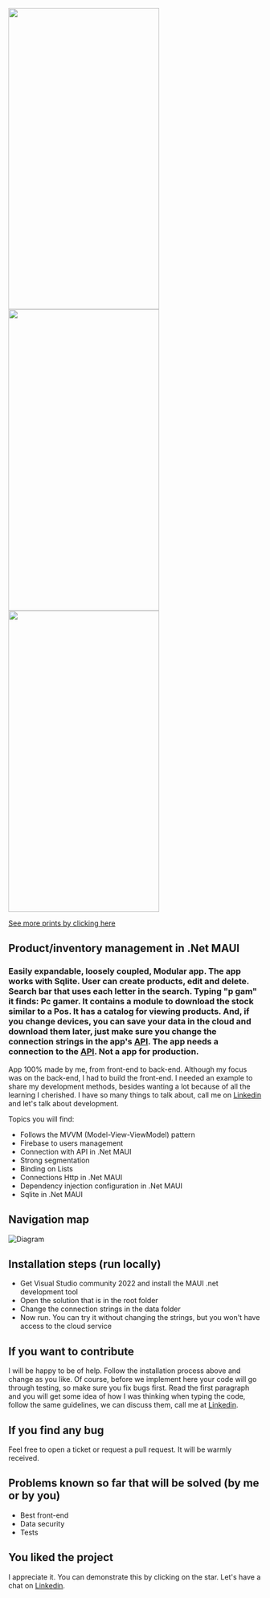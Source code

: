<img src="https://github.com/bittencourtRodrigo/enterprise-resource-planning/blob/956fa1e51145a50c9eb0e8d787b8946377191189/ReadmeImages/PrintsApp/Home.jpg?raw=true" width="300" height="600"> <img src="https://github.com/bittencourtRodrigo/enterprise-resource-planning/blob/f86678a1f7f93429dfe7e488a503896eaf8430f8/ReadmeImages/PrintsApp/Catalog.jpg" width="300" height="600"> <img src="https://github.com/bittencourtRodrigo/enterprise-resource-planning/blob/f86678a1f7f93429dfe7e488a503896eaf8430f8/ReadmeImages/PrintsApp/SearchDownProductsOrPos.jpg" width="300" height="600">

[See more prints by clicking here](https://github.com/bittencourtRodrigo/enterprise-resource-planning/tree/956fa1e51145a50c9eb0e8d787b8946377191189/ReadmeImages/PrintsApp)
## Product/inventory management in .Net MAUI

### Easily expandable, loosely coupled, Modular app. The app works with Sqlite. User can create products, edit and delete. Search bar that uses each letter in the search. Typing "p gam" it finds: Pc gamer. It contains a module to download the stock similar to a Pos. It has a catalog for viewing products. And, if you change devices, you can save your data in the cloud and download them later, just make sure you change the connection strings in the app's <a href=https://github.com/bittencourtRodrigo/API-product-inventory-management>API</a>. The app needs a connection to the <a href=https://github.com/bittencourtRodrigo/API-product-inventory-management>API</a>. Not a app for production.
App 100% made by me, from front-end to back-end. Although my focus was on the back-end, I had to build the front-end. I needed an example to share my development methods, besides wanting a lot because of all the learning I cherished. I have so many things to talk about, call me on [Linkedin](https://www.linkedin.com/in/bittencourtrodrigo/) and let's talk about development.

Topics you will find:
- Follows the MVVM (Model-View-ViewModel) pattern
- Firebase to users management
- Connection with API in .Net MAUI
- Strong segmentation
- Binding on Lists
- Connections Http in .Net MAUI
- Dependency injection configuration in .Net MAUI
- Sqlite in .Net MAUI

## Navigation map
![Diagram](https://github.com/bittencourtRodrigo/enterprise-resource-planning/blob/f86678a1f7f93429dfe7e488a503896eaf8430f8/ReadmeImages/DiagramNavigation/teste.drawio.svg)

## Installation steps (run locally)
- Get Visual Studio community 2022 and install the MAUI .net development tool
- Open the solution that is in the root folder
- Change the connection strings in the data folder
- Now run. You can try it without changing the strings, but you won't have access to the cloud service

## If you want to contribute
I will be happy to be of help. Follow the installation process above and change as you like. Of course, before we implement here your code will go through testing, so make sure you fix bugs first. 
Read the first paragraph and you will get some idea of how I was thinking when typing the code, follow the same guidelines, we can discuss them, call me at [Linkedin](https://www.linkedin.com/in/bittencourtrodrigo/).

## If you find any bug
Feel free to open a ticket or request a pull request. It will be warmly received.

## Problems known so far that will be solved (by me or by you)
- Best front-end
- Data security
- Tests

## You liked the project
I appreciate it. You can demonstrate this by clicking on the star. Let's have a chat on [Linkedin](https://www.linkedin.com/in/bittencourtrodrigo/).
